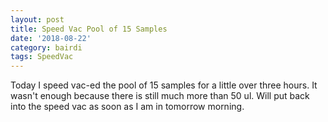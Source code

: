 ```yaml
---
layout: post
title: Speed Vac Pool of 15 Samples
date: '2018-08-22'
category: bairdi
tags: SpeedVac
---
```

Today I speed vac-ed the pool of 15 samples for a little over three hours. It wasn't enough because there is still much more than 50 ul. Will put back into the speed vac as soon as I am in tomorrow morning.
